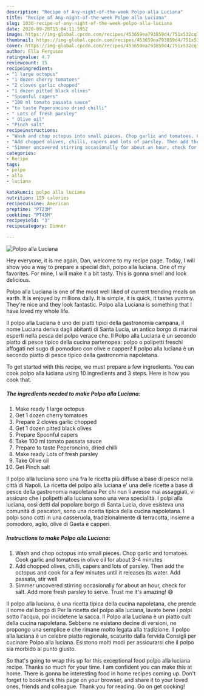```yaml
---
description: "Recipe of Any-night-of-the-week Polpo alla Luciana"
title: "Recipe of Any-night-of-the-week Polpo alla Luciana"
slug: 1030-recipe-of-any-night-of-the-week-polpo-alla-luciana
date: 2020-09-20T15:04:11.595Z
image: https://img-global.cpcdn.com/recipes/453659ea793859d4/751x532cq70/polpo-alla-luciana-recipe-main-photo.jpg
thumbnail: https://img-global.cpcdn.com/recipes/453659ea793859d4/751x532cq70/polpo-alla-luciana-recipe-main-photo.jpg
cover: https://img-global.cpcdn.com/recipes/453659ea793859d4/751x532cq70/polpo-alla-luciana-recipe-main-photo.jpg
author: Ella Ferguson
ratingvalue: 4.7
reviewcount: 15
recipeingredient:
- "1 large octopus"
- "1 dozen cherry tomatoes"
- "2 cloves garlic chopped"
- "1 dozen pitted black olives"
- "Spoonful capers"
- "100 ml tomato passata sauce"
- "to taste Peperoncino dried chilli"
- " Lots of fresh parsley"
- " Olive oil"
- "Pinch salt"
recipeinstructions:
- "Wash and chop octopus into small pieces. Chop garlic and tomatoes. Cook garlic and tomatoes in olive oil for about 3-4 minutes"
- "Add chopped olives, chilli, capers and lots of parsley. Then add the octopus and cook for a few minutes until it releases its water. Add passata, stir well"
- "Simmer uncovered stirring occasionally for about an hour, check for salt. Add more fresh parsley to serve. Trust me it&#39;s amazing! 😅"
categories:
- Recipe
tags:
- polpo
- alla
- luciana

katakunci: polpo alla luciana 
nutrition: 159 calories
recipecuisine: American
preptime: "PT23M"
cooktime: "PT45M"
recipeyield: "3"
recipecategory: Dinner

---
```



![Polpo alla Luciana](https://img-global.cpcdn.com/recipes/453659ea793859d4/751x532cq70/polpo-alla-luciana-recipe-main-photo.jpg)

Hey everyone, it is me again, Dan, welcome to my recipe page. Today, I will show you a way to prepare a special dish, polpo alla luciana. One of my favorites. For mine, I will make it a bit tasty. This is gonna smell and look delicious.

Polpo alla Luciana is one of the most well liked of current trending meals on earth. It is enjoyed by millions daily. It is simple, it is quick, it tastes yummy. They're nice and they look fantastic. Polpo alla Luciana is something that I have loved my whole life.

Il polpo alla Luciana è uno dei piatti tipici della gastronomia campana, il nome Luciana deriva dagli abitanti di Santa Lucia, un antico borgo di marinai esperti nella pesca del polpo verace che. Il Polpo alla Luciana è un secondo piatto di pesce tipico della cucina partenopea: polpo o polipetti freschi affogati nel sugo di pomodoro con olive e capperi! Il polpo alla luciana è un secondo piatto di pesce tipico della gastronomia napoletana.


To get started with this recipe, we must prepare a few ingredients. You can cook polpo alla luciana using 10 ingredients and 3 steps. Here is how you cook that.

<!--inarticleads1-->

##### The ingredients needed to make Polpo alla Luciana:

1. Make ready 1 large octopus
1. Get 1 dozen cherry tomatoes
1. Prepare 2 cloves garlic chopped
1. Get 1 dozen pitted black olives
1. Prepare Spoonful capers
1. Take 100 ml tomato passata sauce
1. Prepare to taste Peperoncino, dried chilli
1. Make ready  Lots of fresh parsley
1. Take  Olive oil
1. Get Pinch salt


Il polpo alla luciana sono una fra le ricetta più diffuse a base di pesce nella città di Napoli. La ricetta del polpo alla luciana e&#39; una delle ricette a base di pesce della gastronomia napoletana Per chi non li avesse mai assaggiati, vi assicuro che i polipetti alla luciana sono una vera specialità. I polpi alla lucìana, così detti dal popolare borgo di Santa Lucia, dove esisteva una comunità di pescatori, sono una ricetta tipica della cucina napoletana. I polpi sono cotti in una casseruola, tradizionalmente di terracotta, insieme a pomodoro, aglio, olive di Gaeta e capperi. 

<!--inarticleads2-->

##### Instructions to make Polpo alla Luciana:

1. Wash and chop octopus into small pieces. Chop garlic and tomatoes. Cook garlic and tomatoes in olive oil for about 3-4 minutes
1. Add chopped olives, chilli, capers and lots of parsley. Then add the octopus and cook for a few minutes until it releases its water. Add passata, stir well
1. Simmer uncovered stirring occasionally for about an hour, check for salt. Add more fresh parsley to serve. Trust me it&#39;s amazing! 😅


Il polpo alla luciana, è una ricetta tipica della cucina napoletana, che prende il nome dal borgo di Per la ricetta del polpo alla luciana, lavate bene i polpi sotto l&#39;acqua, poi incidetene la sacca. Il Polpo alla Luciana è un piatto cult della cucina napoletana. Sebbene ne esistano decine di versioni, ne propongo una semplice e che rimane molto legata alla tradizione. Il polpo alla luciana è un celebre piatto regionale, scaturito dalla fervida Consigli per cucinare Polpo alla luciana. Esistono molti modi per assicurarsi che il polpo sia morbido al punto giusto. 

So that's going to wrap this up for this exceptional food polpo alla luciana recipe. Thanks so much for your time. I am confident you can make this at home. There is gonna be interesting food in home recipes coming up. Don't forget to bookmark this page on your browser, and share it to your loved ones, friends and colleague. Thank you for reading. Go on get cooking!
